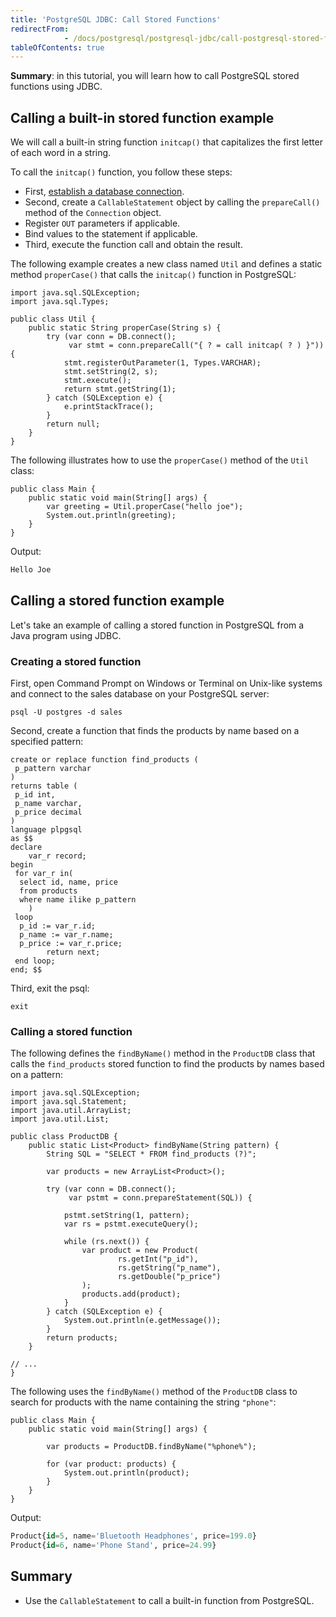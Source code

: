 ```yaml
---
title: 'PostgreSQL JDBC: Call Stored Functions'
redirectFrom: 
            - /docs/postgresql/postgresql-jdbc/call-postgresql-stored-function
tableOfContents: true
---
```


**Summary**: in this tutorial, you will learn how to call PostgreSQL stored functions using JDBC.

## Calling a built-in stored function example

We will call a built-in string function `initcap()` that capitalizes the first letter of each word in a string.

To call the `initcap()` function, you follow these steps:

- First, [establish a database connection](/docs/postgresql/postgresql-jdbc/connecting-to-postgresql-database).
- Second, create a `CallableStatement` object by calling the `prepareCall()` method of the `Connection` object.
- Register `OUT` parameters if applicable.
- Bind values to the statement if applicable.
- Third, execute the function call and obtain the result.

The following example creates a new class named `Util` and defines a static method `properCase()` that calls the `initcap()` function in PostgreSQL:

```
import java.sql.SQLException;
import java.sql.Types;

public class Util {
    public static String properCase(String s) {
        try (var conn = DB.connect();
             var stmt = conn.prepareCall("{ ? = call initcap( ? ) }")) {
            stmt.registerOutParameter(1, Types.VARCHAR);
            stmt.setString(2, s);
            stmt.execute();
            return stmt.getString(1);
        } catch (SQLException e) {
            e.printStackTrace();
        }
        return null;
    }
}
```

The following illustrates how to use the `properCase()` method of the `Util` class:

```
public class Main {
    public static void main(String[] args) {
        var greeting = Util.properCase("hello joe");
        System.out.println(greeting);
    }
}
```

Output:

```sql
Hello Joe
```

## Calling a stored function example

Let's take an example of calling a stored function in PostgreSQL from a Java program using JDBC.

### Creating a stored function

First, open Command Prompt on Windows or Terminal on Unix-like systems and connect to the sales database on your PostgreSQL server:

```
psql -U postgres -d sales
```

Second, create a function that finds the products by name based on a specified pattern:

```
create or replace function find_products (
 p_pattern varchar
)
returns table (
 p_id int,
 p_name varchar,
 p_price decimal
)
language plpgsql
as $$
declare
    var_r record;
begin
 for var_r in(
  select id, name, price
  from products
  where name ilike p_pattern
    )
 loop
  p_id := var_r.id;
  p_name := var_r.name;
  p_price := var_r.price;
        return next;
 end loop;
end; $$
```

Third, exit the psql:

```
exit
```

### Calling a stored function

The following defines the `findByName()` method in the `ProductDB` class that calls the `find_products` stored function to find the products by names based on a pattern:

```
import java.sql.SQLException;
import java.sql.Statement;
import java.util.ArrayList;
import java.util.List;

public class ProductDB {
    public static List<Product> findByName(String pattern) {
        String SQL = "SELECT * FROM find_products (?)";

        var products = new ArrayList<Product>();

        try (var conn = DB.connect();
             var pstmt = conn.prepareStatement(SQL)) {

            pstmt.setString(1, pattern);
            var rs = pstmt.executeQuery();

            while (rs.next()) {
                var product = new Product(
                        rs.getInt("p_id"),
                        rs.getString("p_name"),
                        rs.getDouble("p_price")
                );
                products.add(product);
            }
        } catch (SQLException e) {
            System.out.println(e.getMessage());
        }
        return products;
    }

// ...
}
```

The following uses the `findByName()` method of the `ProductDB` class to search for products with the name containing the string `"phone"`:

```
public class Main {
    public static void main(String[] args) {

        var products = ProductDB.findByName("%phone%");

        for (var product: products) {
            System.out.println(product);
        }
    }
}
```

Output:

```sql
Product{id=5, name='Bluetooth Headphones', price=199.0}
Product{id=6, name='Phone Stand', price=24.99}
```

## Summary

- Use the `CallableStatement` to call a built-in function from PostgreSQL.
